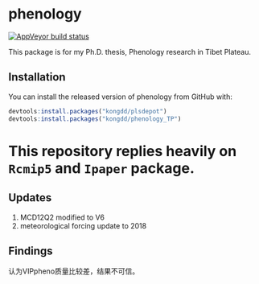 # phenology

<!-- badges: start -->
[![AppVeyor build status](https://ci.appveyor.com/api/projects/status/github/kongdd/phenology_TP?branch=master&svg=true)](https://ci.appveyor.com/project/kongdd/phenology_TP)
<!-- badges: end -->

This package is for my Ph.D. thesis, Phenology research in Tibet Plateau.

## Installation

You can install the released version of phenology from GitHub with:

``` r
devtools:install.packages("kongdd/plsdepot")
devtools:install.packages("kongdd/phenology_TP")
```

# This repository replies heavily on `Rcmip5` and `Ipaper` package. 

## Updates

1. MCD12Q2 modified to V6
2. meteorological forcing update to 2018

## Findings

认为VIPpheno质量比较差，结果不可信。

